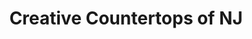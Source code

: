 ---
title: "Creative Countertops of NJ"
url: /pompton-lakes/creative-countertops-of-nj/
shop: Küchen
---